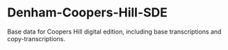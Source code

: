 # Denham-Coopers-Hill-SDE
Base data for Coopers Hill digital edition, including base transcriptions and copy-transcriptions.
